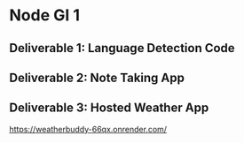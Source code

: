 # Node GI 1

## Deliverable 1: Language Detection Code


## Deliverable 2: Note Taking App


## Deliverable 3: Hosted Weather App 
https://weatherbuddy-66qx.onrender.com/
